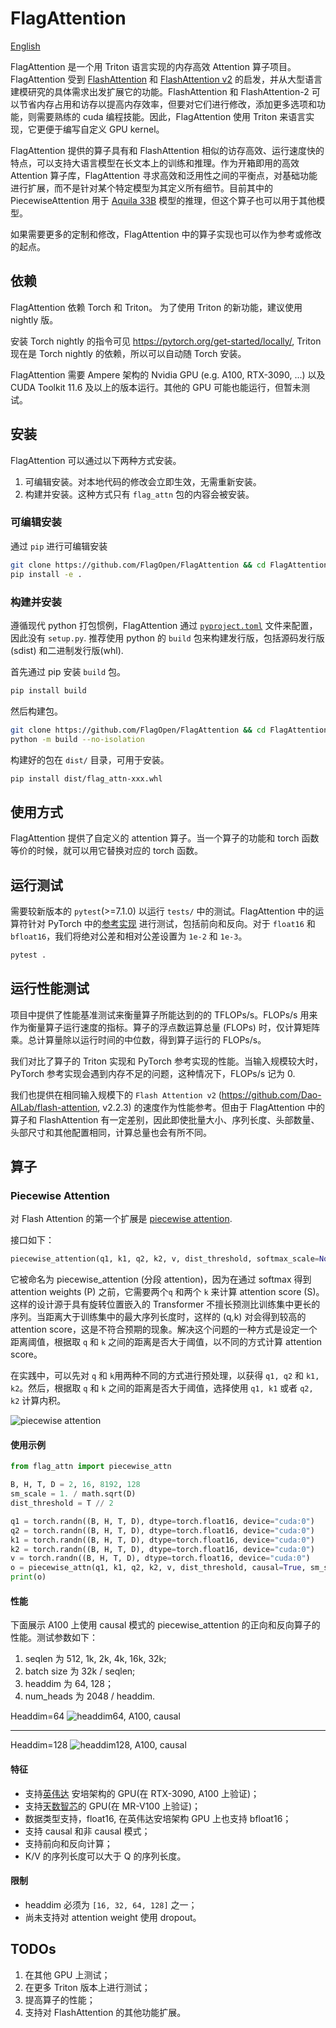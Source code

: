 # FlagAttention

[English](./README.md)

FlagAttention 是一个用 Triton 语言实现的内存高效 Attention 算子项目。FlagAttention 受到 [FlashAttention](https://arxiv.org/abs/2205.14135) 和 [FlashAttention v2](https://tridao.me/publications/flash2/flash2.pdf) 的启发，并从大型语言建模研究的具体需求出发扩展它的功能。FlashAttention 和 FlashAttention-2 可以节省内存占用和访存以提高内存效率，但要对它们进行修改，添加更多选项和功能，则需要熟练的 cuda 编程技能。因此，FlagAttention 使用 Triton 来语言实现，它更便于编写自定义 GPU kernel。

FlagAttention 提供的算子具有和 FlashAttention 相似的访存高效、运行速度快的特点，可以支持大语言模型在长文本上的训练和推理。作为开箱即用的高效 Attention 算子库，FlagAttention 寻求高效和泛用性之间的平衡点，对基础功能进行扩展，而不是针对某个特定模型为其定义所有细节。目前其中的 PiecewiseAttention 用于 [Aquila 33B](https://github.com/FlagAI-Open/Aquila2) 模型的推理，但这个算子也可以用于其他模型。

如果需要更多的定制和修改，FlagAttention 中的算子实现也可以作为参考或修改的起点。

## 依赖

FlagAttention 依赖 Torch 和 Triton。 为了使用 Triton 的新功能，建议使用 nightly 版。

安装 Torch nightly 的指令可见 https://pytorch.org/get-started/locally/, Triton 现在是 Torch nightly 的依赖，所以可以自动随 Torch 安装。

FlagAttention 需要 Ampere 架构的 Nvidia GPU (e.g. A100, RTX-3090, ...) 以及 CUDA Toolkit 11.6 及以上的版本运行。其他的 GPU 可能也能运行，但暂未测试。

## 安装

FlagAttention 可以通过以下两种方式安装。

1. 可编辑安装。对本地代码的修改会立即生效，无需重新安装。
2. 构建并安装。这种方式只有 `flag_attn` 包的内容会被安装。

### 可编辑安装

通过 `pip` 进行可编辑安装

```sh
git clone https://github.com/FlagOpen/FlagAttention && cd FlagAttention
pip install -e .
```

### 构建并安装

遵循现代 python 打包惯例，FlagAttention 通过 [`pyproject.toml`](https://pip.pypa.io/en/stable/reference/build-system/pyproject-toml/) 文件来配置，因此没有 `setup.py`. 推荐使用 python 的 `build` 包来构建发行版，包括源码发行版(sdist) 和二进制发行版(whl).

首先通过 pip 安装 `build` 包。

```sh
pip install build
```

然后构建包。

```sh
git clone https://github.com/FlagOpen/FlagAttention && cd FlagAttention
python -m build --no-isolation
```

构建好的包在 `dist/` 目录，可用于安装。

```sh
pip install dist/flag_attn-xxx.whl
```

## 使用方式

FlagAttention 提供了自定义的 attention 算子。当一个算子的功能和 torch 函数等价的时候，就可以用它替换对应的 torch 函数。 

## 运行测试

需要较新版本的 `pytest`(>=7.1.0) 以运行 `tests/` 中的测试。FlagAttention 中的运算符针对 PyTorch 中的[参考实现](tests/flag_attn/ref_impl/) 进行测试，包括前向和反向。对于 `float16` 和 `bfloat16`，我们将绝对公差和相对公差设置为 `1e-2` 和 `1e-3`。

```sh
pytest .
```

## 运行性能测试

项目中提供了性能基准测试来衡量算子所能达到的的 TFLOPs/s。FLOPs/s 用来作为衡量算子运行速度的指标。算子的浮点数运算总量 (FLOPs) 时，仅计算矩阵乘。总计算量除以运行时间的中位数，得到算子运行的 FLOPs/s。

我们对比了算子的 Triton 实现和 PyTorch 参考实现的性能。当输入规模较大时，PyTorch 参考实现会遇到内存不足的问题，这种情况下，FLOPs/s 记为 0.

我们也提供在相同输入规模下的 `Flash Attention v2` (https://github.com/Dao-AILab/flash-attention, v2.2.3) 的速度作为性能参考。但由于 FlagAttention 中的算子和 FlashAttention 有一定差别，因此即使批量大小、序列长度、头部数量、头部尺寸和其他配置相同，计算总量也会有所不同。

## 算子

### Piecewise Attention

对 Flash Attention 的第一个扩展是 [piecewise attention](src/flag_attn/piecewise.py).

接口如下：

```python
piecewise_attention(q1, k1, q2, k2, v, dist_threshold, softmax_scale=None, causal=False)
```

它被命名为 piecewise_attention (分段 attention)，因为在通过 softmax 得到 attention weights (P) 之前，它需要两个`q` 和两个 `k` 来计算 attention score (S)。这样的设计源于具有旋转位置嵌入的 Transformer 不擅长预测比训练集中更长的序列。当距离大于训练集中的最大序列长度时，这样的 (q,k) 对会得到较高的 attention score，这是不符合预期的现象。解决这个问题的一种方式是设定一个距离阈值，根据取 `q` 和 `k` 之间的距离是否大于阈值，以不同的方式计算 attention score。

在实践中，可以先对 `q` 和 `k`用两种不同的方式进行预处理，以获得 `q1, q2` 和 `k1, k2`。然后，根据取 `q` 和 `k` 之间的距离是否大于阈值，选择使用 `q1, k1` 或者 `q2, k2` 计算内积。

![piecewise attention](assets/piecewise_attention.png)

#### 使用示例

```python
from flag_attn import piecewise_attn

B, H, T, D = 2, 16, 8192, 128
sm_scale = 1. / math.sqrt(D)
dist_threshold = T // 2

q1 = torch.randn((B, H, T, D), dtype=torch.float16, device="cuda:0")
q2 = torch.randn((B, H, T, D), dtype=torch.float16, device="cuda:0")
k1 = torch.randn((B, H, T, D), dtype=torch.float16, device="cuda:0")
k2 = torch.randn((B, H, T, D), dtype=torch.float16, device="cuda:0")
v = torch.randn((B, H, T, D), dtype=torch.float16, device="cuda:0")
o = piecewise_attn(q1, k1, q2, k2, v, dist_threshold, causal=True, sm_scale=sm_scale)
print(o)
```

#### 性能

下面展示 A100 上使用 causal 模式的 piecewise_attention 的正向和反向算子的性能。测试参数如下：

1. seqlen 为 512, 1k, 2k, 4k, 16k, 32k;
2. batch size 为 32k / seqlen;
3. headdim 为 64, 128；
4. num_heads 为 2048 / headdim.

Headdim=64
![headdim64, A100, causal](./assets/headdim64-causal-A100.png)

---

Headdim=128
![headdim128, A100, causal](./assets/headdim128-causal-A100.png)

#### 特征

- 支持[英伟达](https://www.nvidia.com/) 安培架构的 GPU(在 RTX-3090, A100 上验证)；
- 支持[天数智芯](https://www.iluvatar.com/)的 GPU(在 MR-V100 上验证)；
- 数据类型支持，float16, 在英伟达安培架构 GPU 上也支持 bfloat16；
- 支持 causal 和非 causal 模式；
- 支持前向和反向计算；
- K/V 的序列长度可以大于 Q 的序列长度。

#### 限制

- headdim 必须为 `[16, 32, 64, 128]` 之一；
- 尚未支持对 attention weight 使用 dropout。

## TODOs

1. 在其他 GPU 上测试；
2. 在更多 Triton 版本上进行测试；
3. 提高算子的性能；
2. 支持对 FlashAttention 的其他功能扩展。
